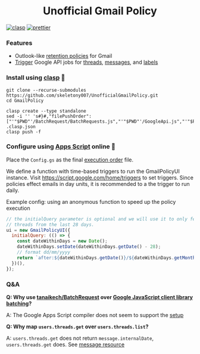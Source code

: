 <h1 align="center"> Unofficial Gmail Policy </h1>
<a href="https://github.com/google/clasp"><img src="https://img.shields.io/badge/built%20with-clasp-4285f4.svg" alt="clasp"></a>
<a href="https://github.com/prettier/prettier"><img src="https://img.shields.io/badge/code_style-prettier-ff69b4.svg?style=flat-square" alt="prettier"></a>

### Features

- Outlook-like [retention policies](https://support.microsoft.com/en-us/office/retention-and-archive-policies-in-outlook-web-app-465372e4-e16b-47db-bee0-aba44799085e) for Gmail
- [Trigger](https://developers.google.com/apps-script/guides/triggers) Google API jobs for [threads](https://developers.google.com/gmail/api/reference/rest/v1/users.threads), [messages](https://developers.google.com/gmail/api/reference/rest/v1/users.messages), and [labels](https://developers.google.com/gmail/api/reference/rest/v1/users.labels)

### Install using [clasp] 🔗

```
git clone --recurse-submodules https://github.com/skeletony007/UnofficialGmailPolicy.git
cd GmailPolicy

clasp create --type standalone
sed -i '' 's#}#,"filePushOrder":["'"$PWD"'/BatchRequest/BatchRequests.js","'"$PWD"'/GoogleApi.js","'"$PWD"'/GmailApi.js","'"$PWD"'/GmailUtil.js","'"$PWD"'/GmailPolicy.js","'"$PWD"'/GmailPolicyUI.js"]}#' .clasp.json
clasp push -f
```

### Configure using [Apps Script] online 📜

Place the `Config.gs` as the final [execution order](https://github.com/google/clasp/issues/72) file.

We define a function with time-based triggers to run the GmailPolicyUI instance.
Visit https://script.google.com/home/triggers to set triggers.
Since policies effect emails in day units, it is recommended to a the trigger to run daily.

Example config: using an anonymous function to speed up the policy execution

```javascript
// the initialQuery parameter is optional and we will use it to only fetch
// threads from the last 28 days.
ui = new GmailPolicyUI({
  initialQuery: (() => {
    const dateWithinDays = new Date();
    dateWithinDays.setDate(dateWithinDays.getDate() - 28);
    // format dd/mm/yyyy
    return `after:${dateWithinDays.getDate()}/${dateWithinDays.getMonth() + 1}/${dateWithinDays.getFullYear()}`;
  })(),
});
```

### Q&A

**Q: Why use [tanaikech/BatchRequest] over [Google JavaScript client library batching]?**

A: The Google Apps Script compiler does not seem to support the [setup](https://github.com/google/google-api-javascript-client/blob/master/docs/start.md)

**Q: Why map `users.threads.get` over `users.threads.list`?**

A: `users.threads.get` does not return `message.internalDate`, `users.threads.get` does. See [message resource](https://developers.google.com/gmail/api/reference/rest/v1/users.messages#resource:-message)

[clasp]: https://github.com/google/clasp
[Apps Script]: https://developers.google.com/apps-script/
[tanaikech/BatchRequest]: https://github.com/tanaikech/BatchRequest
[Google JavaScript client library batching]: https://github.com/google/google-api-javascript-client/blob/master/docs/batch.md
